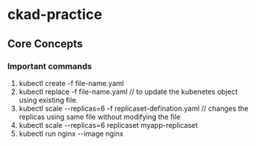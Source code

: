 # ckad-practice

## Core Concepts

### Important commands

1. kubectl create -f file-name.yaml
2. kubectl replace -f file-name.yaml // to update the kubenetes object using existing file.
3. kubectl scale --replicas=6 -f replicaset-defination.yaml // changes the replicas using same file without modifying the file
4. kubectl scale --replicas=6 replicaset myapp-replicaset
5. kubectl run nginx --image nginx
